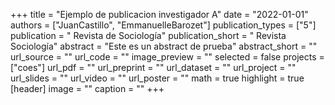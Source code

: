 +++
title = "Ejemplo de publicacion investigador A"
date = "2022-01-01"
authors = ["JuanCastillo", "EmmanuelleBarozet"]
publication_types = ["5"]
publication = " Revista de Sociología"
publication_short = " Revista Sociología"
abstract = "Este es un abstract de prueba"
abstract_short = ""
url_source = ""
url_code = ""
image_preview = ""
selected = false
projects = ["coes"]
url_pdf = ""
url_preprint = ""
url_dataset = ""
url_project = ""
url_slides = ""
url_video = ""
url_poster = ""
math = true
highlight = true
[header]
image = ""
caption = ""
+++
